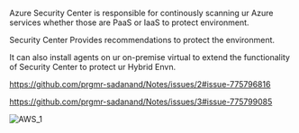 Azure Security Center is responsible for continously scanning ur Azure services whether those are PaaS or IaaS to protect environment. 

Security Center Provides recommendations to protect the environment.

It can also install agents on ur on-premise virtual to extend the functionality of Security Center to protect ur Hybrid Envn.

https://github.com/prgmr-sadanand/Notes/issues/2#issue-775796816

https://github.com/prgmr-sadanand/Notes/issues/3#issue-775799085


![AWS_1](https://user-images.githubusercontent.com/75081898/102705425-c8c41080-42ad-11eb-8ff6-086ea0bdbf3f.png)

